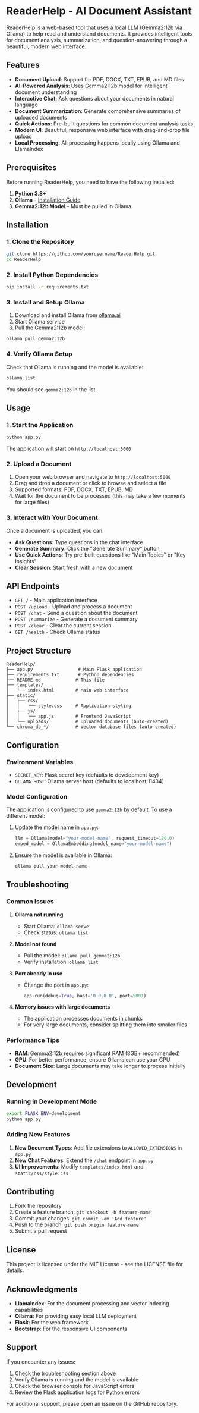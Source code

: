 # ReaderHelp - AI Document Assistant

ReaderHelp is a web-based tool that uses a local LLM (Gemma2:12b via Ollama) to help read and understand documents. It provides intelligent tools for document analysis, summarization, and question-answering through a beautiful, modern web interface.

## Features

- **Document Upload**: Support for PDF, DOCX, TXT, EPUB, and MD files
- **AI-Powered Analysis**: Uses Gemma2:12b model for intelligent document understanding
- **Interactive Chat**: Ask questions about your documents in natural language
- **Document Summarization**: Generate comprehensive summaries of uploaded documents
- **Quick Actions**: Pre-built questions for common document analysis tasks
- **Modern UI**: Beautiful, responsive web interface with drag-and-drop file upload
- **Local Processing**: All processing happens locally using Ollama and LlamaIndex

## Prerequisites

Before running ReaderHelp, you need to have the following installed:

1. **Python 3.8+**
2. **Ollama** - [Installation Guide](https://ollama.ai/download)
3. **Gemma2:12b Model** - Must be pulled in Ollama

## Installation

### 1. Clone the Repository

```bash
git clone https://github.com/yourusername/ReaderHelp.git
cd ReaderHelp
```

### 2. Install Python Dependencies

```bash
pip install -r requirements.txt
```

### 3. Install and Setup Ollama

1. Download and install Ollama from [ollama.ai](https://ollama.ai/download)
2. Start Ollama service
3. Pull the Gemma2:12b model:

```bash
ollama pull gemma2:12b
```

### 4. Verify Ollama Setup

Check that Ollama is running and the model is available:

```bash
ollama list
```

You should see `gemma2:12b` in the list.

## Usage

### 1. Start the Application

```bash
python app.py
```

The application will start on `http://localhost:5000`

### 2. Upload a Document

1. Open your web browser and navigate to `http://localhost:5000`
2. Drag and drop a document or click to browse and select a file
3. Supported formats: PDF, DOCX, TXT, EPUB, MD
4. Wait for the document to be processed (this may take a few moments for large files)

### 3. Interact with Your Document

Once a document is uploaded, you can:

- **Ask Questions**: Type questions in the chat interface
- **Generate Summary**: Click the "Generate Summary" button
- **Use Quick Actions**: Try pre-built questions like "Main Topics" or "Key Insights"
- **Clear Session**: Start fresh with a new document

## API Endpoints

- `GET /` - Main application interface
- `POST /upload` - Upload and process a document
- `POST /chat` - Send a question about the document
- `POST /summarize` - Generate a document summary
- `POST /clear` - Clear the current session
- `GET /health` - Check Ollama status

## Project Structure

```
ReaderHelp/
├── app.py                 # Main Flask application
├── requirements.txt       # Python dependencies
├── README.md             # This file
├── templates/
│   └── index.html        # Main web interface
├── static/
│   ├── css/
│   │   └── style.css     # Application styling
│   ├── js/
│   │   └── app.js        # Frontend JavaScript
│   └── uploads/          # Uploaded documents (auto-created)
└── chroma_db_*/          # Vector database files (auto-created)
```

## Configuration

### Environment Variables

- `SECRET_KEY`: Flask secret key (defaults to development key)
- `OLLAMA_HOST`: Ollama server host (defaults to localhost:11434)

### Model Configuration

The application is configured to use `gemma2:12b` by default. To use a different model:

1. Update the model name in `app.py`:
   ```python
   llm = Ollama(model="your-model-name", request_timeout=120.0)
   embed_model = OllamaEmbedding(model_name="your-model-name")
   ```

2. Ensure the model is available in Ollama:
   ```bash
   ollama pull your-model-name
   ```

## Troubleshooting

### Common Issues

1. **Ollama not running**
   - Start Ollama: `ollama serve`
   - Check status: `ollama list`

2. **Model not found**
   - Pull the model: `ollama pull gemma2:12b`
   - Verify installation: `ollama list`

3. **Port already in use**
   - Change the port in `app.py`:
     ```python
     app.run(debug=True, host='0.0.0.0', port=5001)
     ```

4. **Memory issues with large documents**
   - The application processes documents in chunks
   - For very large documents, consider splitting them into smaller files

### Performance Tips

- **RAM**: Gemma2:12b requires significant RAM (8GB+ recommended)
- **GPU**: For better performance, ensure Ollama can use your GPU
- **Document Size**: Large documents may take longer to process initially

## Development

### Running in Development Mode

```bash
export FLASK_ENV=development
python app.py
```

### Adding New Features

1. **New Document Types**: Add file extensions to `ALLOWED_EXTENSIONS` in `app.py`
2. **New Chat Features**: Extend the `/chat` endpoint in `app.py`
3. **UI Improvements**: Modify `templates/index.html` and `static/css/style.css`

## Contributing

1. Fork the repository
2. Create a feature branch: `git checkout -b feature-name`
3. Commit your changes: `git commit -am 'Add feature'`
4. Push to the branch: `git push origin feature-name`
5. Submit a pull request

## License

This project is licensed under the MIT License - see the LICENSE file for details.

## Acknowledgments

- **LlamaIndex**: For the document processing and vector indexing capabilities
- **Ollama**: For providing easy local LLM deployment
- **Flask**: For the web framework
- **Bootstrap**: For the responsive UI components

## Support

If you encounter any issues:

1. Check the troubleshooting section above
2. Verify Ollama is running and the model is available
3. Check the browser console for JavaScript errors
4. Review the Flask application logs for Python errors

For additional support, please open an issue on the GitHub repository.
